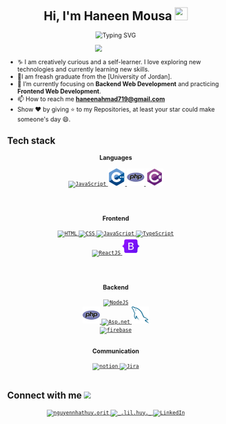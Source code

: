 
<!-- Header -->
<h1 align="center">
  Hi, I'm Haneen Mousa <img src="https://github.com/oHTGo/oHTGo/blob/main/images/hi.gif" width="30px" height="30px">
</h1>

<p align="center">
  <img src="https://readme-typing-svg.herokuapp.com?font=Fira+Code&size=28&pause=1000&color=FACC15&center=true&vCenter=true&width=600&lines=Full-Stack+Web+Developer;Laravel+Developer;React+Developer;PHP+%7C+MySQL;JavaScript+%7C+HTML+%26+CSS;Git+%26+GitHub+Lover" alt="Typing SVG" />
</p>

<img align='right' src="https://github.com/oHTGo/oHTGo/blob/main/images/coding.gif" width="300">
<br>

- ♑ I am creatively curious and a self-learner. I love exploring new technologies and currently learning new skills.
- 📓I am freash graduate from the [University of Jordan].
- 🌱 I’m currently focusing on **Backend Web Development** and practicing **Frontend Web Development**.
- 📫 How to reach me **haneenahmad719@gmail.com**
- Show ❤ by giving ⭐ to my Repositories, at least your star could make someone's day 😄.

<h2>Tech stack</h2>

<p align="center">
  <b>Languages</b>
  <br>
  <br>
  <a href="https://developer.mozilla.org/en-US/docs/Web/JavaScript" target="_blank">
    <code><img src="https://github.com/oHTGo/oHTGo/blob/main/images/javascript.svg" alt="JavaScript" height="40"/></code>
  </a>
<a href="https://en.wikipedia.org/wiki/C%2B%2B" target="_blank">
  <code><img src="https://raw.githubusercontent.com/devicons/devicon/master/icons/cplusplus/cplusplus-original.svg" alt="C++" height="40"/></code>
</a>
<a href="https://www.php.net" target="_blank">
  <code><img src="https://raw.githubusercontent.com/devicons/devicon/master/icons/php/php-original.svg" alt="PHP" height="40"/></code>
</a>
<a href="https://dotnet.microsoft.com/en-us/languages/csharp" target="_blank">
    <code><img src="https://raw.githubusercontent.com/devicons/devicon/master/icons/csharp/csharp-original.svg" alt="C#" height="40"/></code>
  </a>

</p>

<br>
<br>

<p align="center">
  <b>Frontend</b>
  <br>
  <br>
  <a href="https://developer.mozilla.org/en-US/docs/Web/HTML" target="_blank">
    <code><img src="https://github.com/oHTGo/oHTGo/blob/main/images/html.svg" alt="HTML" height="40"/></code>
  </a>
  <a href="https://developer.mozilla.org/en-US/docs/Web/CSS" target="_blank">
    <code><img src="https://github.com/oHTGo/oHTGo/blob/main/images/css.svg" alt="CSS" height="40"/></code>
  </a>
  <a href="https://developer.mozilla.org/en-US/docs/Web/JavaScript" target="_blank">
    <code><img src="https://github.com/oHTGo/oHTGo/blob/main/images/javascript.svg" alt="JavaScript" height="40"/></code>
  </a>
  <a href="https://www.typescriptlang.org" target="_blank">
    <code><img src="https://github.com/oHTGo/oHTGo/blob/main/images/typescript.svg" alt="TypeScript" height="40"/></code>
  </a>
  <br>
  <a href="https://reactjs.org" target="_blank">
    <code><img src="https://github.com/oHTGo/oHTGo/blob/main/images/react.svg" alt="ReactJS" height="40"/></code>
  </a>
<a href="https://getbootstrap.com" target="_blank">
  <code><img src="https://raw.githubusercontent.com/devicons/devicon/master/icons/bootstrap/bootstrap-original.svg" alt="Bootstrap" height="40"/></code>
</a>
</p>

<br>
<br>

<p align="center">
  <b>Backend</b>
  <br>
  <br>
<a href="https://nodejs.org" target="_blank">
  <code><img src="https://upload.wikimedia.org/wikipedia/commons/d/d9/Node.js_logo.svg"  alt="NodeJS" height="40"/></code>
</a>
<br>
<a href="https://www.php.net" target="_blank">
    <code><img src="https://raw.githubusercontent.com/devicons/devicon/master/icons/php/php-original.svg" alt="Php" height="40"/></code>
  </a>
   <a href="https://dotnet.microsoft.com/en-us/apps/aspnet" target="_blank">
    <code><img src="https://cdn.jsdelivr.net/gh/devicons/devicon/icons/dotnetcore/dotnetcore-original.svg" alt="Asp.net" height="40"/></code>
  </a>
  <a href="https://www.mysql.com" target="_blank">
    <code><img src="https://raw.githubusercontent.com/devicons/devicon/master/icons/mysql/mysql-original.svg"  alt="Mysql" height="40"/></code>
  </a>
   <br>
  <a href="https://firebase.google.com" target="_blank">
    <code><img src="https://upload.wikimedia.org/wikipedia/commons/4/47/Firebase_Logo_2016.svg" alt="firebase" height="40"/></code>
</a>



<br>
<br>

<p align="center">
  <b>Communication</b>
  <br>
  <br>
  <a href="https://www.notion.so" target="_blank">
    <code><img src="https://upload.wikimedia.org/wikipedia/commons/4/45/Notion_app_logo.png" alt="notion" height="40"/></code>
  </a>

  <a href="https://www.atlassian.com/software/jira" target="_blank">
  <code><img src="https://upload.wikimedia.org/wikipedia/commons/8/82/Jira_%28Software%29_logo.svg" alt="Jira" height="40"/></code>
</a>
<br>
<br>



<!-- Connection -->
<h2> Connect with me <img src="https://github.com/oHTGo/oHTGo/blob/main/images/handshake.gif" height="35px"></h2>
<p align="center">
  <a href="https://www.facebook.com/haneenahmad9888888888/" target="_blank">
    <code><img src="https://github.com/oHTGo/oHTGo/blob/main/images/facebook.svg" alt="nguyennhathuy.orit" height="30" width="40"/></code>
  </a>
  <a href="https://www.instagram.com/haneen_ahmad98/" target="_blank">
    <code><img src="https://github.com/oHTGo/oHTGo/blob/main/images/instagram.svg" alt="_.lil.huy._" height="30" width="40"/></code>
  </a>
<a href="https://www.linkedin.com/in/haneenmousa" target="_blank">
  <code><img src="https://cdn.jsdelivr.net/gh/devicons/devicon/icons/linkedin/linkedin-original.svg" alt="LinkedIn" height="30" width="40"/></code>
</a>
</p>
